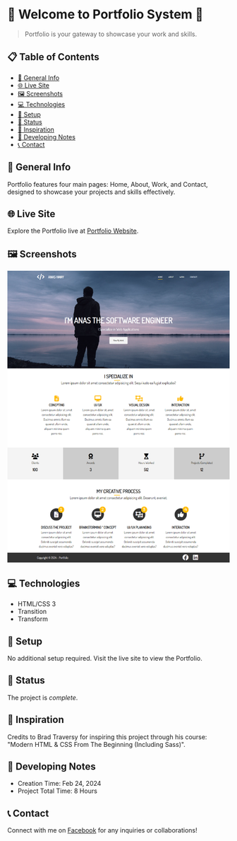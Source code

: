 # 🌟 Welcome to Portfolio System 🌟

> Portfolio is your gateway to showcase your work and skills.

## 📋 Table of Contents

- [📝 General Info](#general-info)
- [🌐 Live Site](#live-site)
- [🖼️ Screenshots](#screenshots)
- [💻 Technologies](#technologies)
- [🚀 Setup](#setup)
- [🚦 Status](#status)
- [🎨 Inspiration](#inspiration)
- [📝 Developing Notes](#developing-notes)
- [📞 Contact](#contact)

## 📝 General Info

Portfolio features four main pages: Home, About, Work, and Contact, designed to showcase your projects and skills effectively.

## 🌐 Live Site

Explore the Portfolio live at [Portfolio Website](https://portfolio-website-2193.netlify.app/).

## 🖼️ Screenshots

![Example screenshot](./img/screenshot.png)

## 💻 Technologies

- HTML/CSS 3
- Transition
- Transform

## 🚀 Setup

No additional setup required. Visit the live site to view the Portfolio.

## 🚦 Status

The project is _complete_.

## 🎨 Inspiration

Credits to Brad Traversy for inspiring this project through his course: "Modern HTML & CSS From The Beginning (Including Sass)".

## 📝 Developing Notes

- Creation Time: Feb 24, 2024
- Project Total Time: 8 Hours 

## 📞 Contact

Connect with me on [Facebook](https://www.facebook.com/anashany219) for any inquiries or collaborations!

